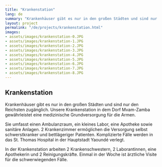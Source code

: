 ```yaml
---
title: "Krankenstation"
lang: de
summary: "Krankenhäuser gibt es nur in den großen Städten und sind nur den Reichsten zugänglich. Unsere Krankenstation in dem Dorf Mvam-Zamba gewährleistet eine medizinische Grundversorgung für die Armen."
layout: project
permalink: "/de/projects/krankenstation.html"
images: 
- assets/images/krankenstation-0.JPG
- assets/images/krankenstation-1.JPG
- assets/images/krankenstation-2.JPG
- assets/images/krankenstation-3.JPG
- assets/images/krankenstation-4.JPG
- assets/images/krankenstation-5.JPG
- assets/images/krankenstation-6.JPG
- assets/images/krankenstation-7.JPG
- assets/images/krankenstation-8.JPG
---
```


## Krankenstation

Krankenhäuser gibt es nur in den großen Städten und sind nur den Reichsten zugänglich. Unsere Krankenstation in dem Dorf Mvam-Zamba gewährleistet eine medizinische Grundversorgung für die Armen. 

Sie umfasst einen Ambulanzraum, ein kleines Labor, eine Apotheke sowie sanitäre Anlagen.  2 Krankenzimmer ermöglichen die Versorgung selbst schwerstkranker und bettlägeriger Patienten. Komplizierte Fälle werden in das St. Thomas Hospital in der Hauptstadt Yaoundé verlegt. 

In der Krankenstation arbeiten 2 Krankenschwestern, 2 Laborantinnen, eine Apothekerin und 2 Reinigungskräfte. Einmal in der Woche ist ärztliche Visite für die schwerwiegenden Fälle.
